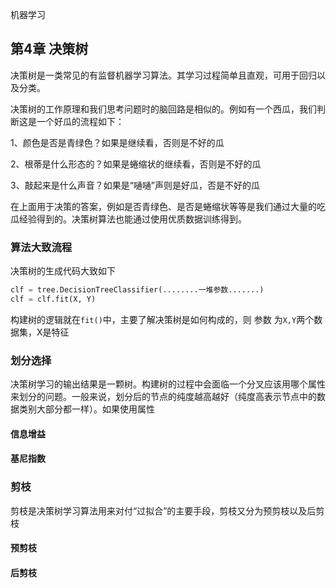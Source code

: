 机器学习



## 第4章 决策树

决策树是一类常见的有监督机器学习算法。其学习过程简单且直观，可用于回归以及分类。

决策树的工作原理和我们思考问题时的脑回路是相似的。例如有一个西瓜，我们判断这是一个好瓜的流程如下：

1、颜色是否是青绿色？如果是继续看，否则是不好的瓜

2、根蒂是什么形态的？如果是蜷缩状的继续看，否则是不好的瓜

3、敲起来是什么声音？如果是“嗵嗵”声则是好瓜，否是不好的瓜



在上面用于决策的答案，例如是否青绿色、是否是蜷缩状等等是我们通过大量的吃瓜经验得到的。决策树算法也能通过使用优质数据训练得到。



### 算法大致流程

决策树的生成代码大致如下

```python
clf = tree.DecisionTreeClassifier(........一堆参数.......)
clf = clf.fit(X, Y)
```

构建树的逻辑就在`fit()`中，主要了解决策树是如何构成的，则    参数 为`X,Y`两个数据集，X是特征





### 划分选择

决策树学习的输出结果是一颗树。构建树的过程中会面临一个分叉应该用哪个属性来划分的问题。一般来说，划分后的节点的纯度越高越好（纯度高表示节点中的数据类别大部分都一样）。如果使用属性

#### 信息增益

#### 基尼指数



### 剪枝

剪枝是决策树学习算法用来对付“过拟合”的主要手段，剪枝又分为预剪枝以及后剪枝

#### 预剪枝

#### 后剪枝


